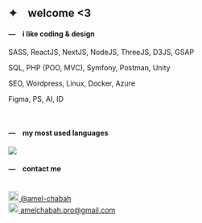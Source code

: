<div>
  <h2>✦&ensp;&ensp;welcome <3</h2>
<div>
  <h4>―&ensp;&ensp;i like coding & design</h4>
  <p>SASS, ReactJS, NextJS, NodeJS, ThreeJS, D3JS, GSAP</p>
  <p>SQL, PHP (POO, MVC), Symfony, Postman, Unity</p>
  <p>SEO, Wordpress, Linux, Docker, Azure</p>
  <p>Figma, PS, AI, ID</p>

  </div>
  <br>
  <h4>―&ensp;&ensp;my most used languages</h4><img src="https://github-readme-stats.vercel.app/api/top-langs?username=amelchabah&layout=compact&hide_title=true&hide_border=true&theme=github_dark"/>

  <h4>―&ensp;&ensp;contact me</h4><br><a href="https://www.linkedin.com/in/amel-chabah/" title="my linkedin" target="_blank"><img height="20" src="https://cdn.jsdelivr.net/gh/devicons/devicon/icons/linkedin/linkedin-original.svg" />  @amel-chabah
</a><br><a href="mailto:amelchabah.pro@gmail.com" title="my mail" target="_blank"><img height="20" width="20" src="https://upload.wikimedia.org/wikipedia/commons/thumb/7/7e/Gmail_icon_%282020%29.svg/512px-Gmail_icon_%282020%29.svg.png" />  amelchabah.pro@gmail.com</a>
</div>
